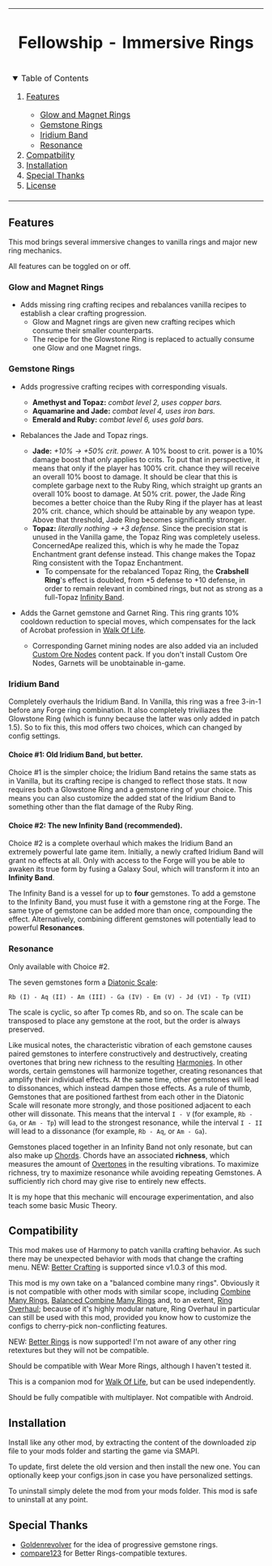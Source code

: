 <table align="center"><tr><td align="center" width="9999">

<!-- LOGO, TITLE, DESCRIPTION -->

# Fellowship - Immersive Rings

<br/>

<!-- TABLE OF CONTENTS -->
<details open="open" align="left">
  <summary>Table of Contents</summary>
  <ol>
    <li><a href="#features">Features</a></li>
    <ul>
        <li><a href="#glow-and-magnet-rings">Glow and Magnet Rings</a></li>
        <li><a href="#gemstone-rings">Gemstone Rings</a></li>
        <li><a href="#iridium-band">Iridium Band</a></li>
        <li><a href="#resonance">Resonance</a></li>
    </ul>
    <li><a href="#compatibility">Compatbility</a></li>
    <li><a href="#installation">Installation</a></li>
    <li><a href="#special-thanks">Special Thanks</a></li>
    <li><a href="#license">License</a></li>
  </ol>
</details>

</td></tr></table>

## Features

This mod brings several immersive changes to vanilla rings and major new ring mechanics.

All features can be toggled on or off.

### Glow and Magnet Rings

- Adds missing ring crafting recipes and rebalances vanilla recipes to establish a clear crafting progression.
    - Glow and Magnet rings are given new crafting recipes which consume their smaller counterparts.
    - The recipe for the Glowstone Ring is replaced to actually consume one Glow and one Magnet rings.

### Gemstone Rings

- Adds progressive crafting recipes with corresponding visuals.
    - **Amethyst and Topaz:** *combat level 2, uses copper bars.*
    - **Aquamarine and Jade:** *combat level 4, uses iron bars.*
    - **Emerald and Ruby:** *combat level 6, uses gold bars.*

- Rebalances the Jade and Topaz rings.
    - **Jade:** *+10% -> +50% crit. power.* A 10% boost to crit. power is a 10% damage boost that *only* applies to crits. To put that in perspective, it means that only if the player has 100% crit. chance they will receive an overall 10% boost to damage. It should be clear that this is complete garbage next to the Ruby Ring, which straight up grants an overall 10% boost to damage. At 50% crit. power, the Jade Ring becomes a better choice than the Ruby Ring if the player has at least 20% crit. chance, which should be attainable by any weapon type. Above that threshold, Jade Ring becomes significantly stronger.
    - **Topaz:** *literally nothing -> +3 defense.* Since the precision stat is unused in the Vanilla game, the Topaz Ring was completely useless. ConcernedApe realized this, which is why he made the Topaz Enchantment grant defense instead. This change makes the Topaz Ring consistent with the Topaz Enchantment.
        - To compensate for the rebalanced Topaz Ring, the **Crabshell Ring**'s effect is doubled, from +5 defense to +10 defense, in order to remain relevant in combined rings, but not as strong as a full-Topaz [Infinity Band](#iridium-band).

- Adds the Garnet gemstone and Garnet Ring. This ring grants 10% cooldown reduction to special moves, which compensates for the lack of Acrobat profession in [Walk Of Life](https://www.nexusmods.com/stardewvalley/mods/8111).
    - Corresponding Garnet mining nodes are also added via an included [Custom Ore Nodes](https://www.nexusmods.com/stardewvalley/mods/5966) content pack. If you don't install Custom Ore Nodes, Garnets will be unobtainable in-game.

### Iridium Band

Completely overhauls the Iridium Band. In Vanilla, this ring was a free 3-in-1 before any Forge ring combination. It also completely triviliazes the Glowstone Ring (which is funny because the latter was only added in patch 1.5). So to fix this, this mod offers two choices, which can changed by config settings.

#### Choice #1: Old Iridium Band, but better.

Choice #1 is the simpler choice; the Iridium Band retains the same stats as in Vanilla, but its crafting recipe is changed to reflect those stats. It now requires both a Glowstone Ring and a gemstone ring of your choice. This means you can also customize the added stat of the Iridium Band to something other than the flat damage of the Ruby Ring.

#### Choice #2: The new Infinity Band (recommended).

Choice #2 is a complete overhaul which makes the Iridium Band an extremely powerful late game item. 
Initially, a newly crafted Iridium Band will grant no effects at all. Only with access to the Forge will you be able to awaken its true form by fusing a Galaxy Soul, which will transform it into an **Infinity Band**.

The Infinity Band is a vessel for up to **four** gemstones. To add a gemstone to the Infinity Band, you must fuse it with a gemstone ring at the Forge. The same type of gemstone can be added more than once, compounding the effect. Alternatively, combining different gemstones will potentially lead to powerful **Resonances**.

### Resonance

Only available with Choice #2.

The seven gemstones form a [Diatonic Scale](https://en.wikipedia.org/wiki/Diatonic_scale):

    Rb (I) - Aq (II) - Am (III) - Ga (IV) - Em (V) - Jd (VI) - Tp (VII)

The scale is cyclic, so after Tp comes Rb, and so on. The scale can be transposed to place any gemstone at the root, but the order is always preserved.

Like musical notes, the characteristic vibration of each gemstone causes paired gemstones to interfere constructively and destructively, creating overtones that bring new richness to the resulting [Harmonies](https://en.wikipedia.org/wiki/Harmony). In other words, certain gemstones will harmonize together, creating resonances that amplify their individual effects. At the same time, other gemstones will lead to dissonances, which instead dampen those effects. As a rule of thumb, Gemstones that are positioned farthest from each other in the Diatonic Scale will resonate more strongly, and those positioned adjacent to each other will dissonate. This means that the interval `I - V` (for example, `Rb - Ga`, or `Am - Tp`) will lead to the strongest resonance, while the interval `I - II` will lead to a dissonance (for example, `Rb - Aq`, or `Am - Ga`).

Gemstones placed together in an Infinity Band not only resonate, but can also make up [Chords](https://en.wikipedia.org/wiki/Chord_(music)). Chords have an associated **richness**, which measures the amount of [Overtones](https://en.wikipedia.org/wiki/Overtone) in the resulting vibrations. To maximize richness, try to maximize resonance while avoiding repeating Gemstones. A sufficiently rich chord may give rise to entirely new effects.

It is my hope that this mechanic will encourage experimentation, and also teach some basic Music Theory.

## Compatibility

This mod makes use of Harmony to patch vanilla crafting behavior. As such there may be unexpected behavior with mods that change the crafting menu.
NEW: [Better Crafting](https://www.nexusmods.com/stardewvalley/mods/11115) is supported since v1.0.3 of this mod.

This mod is my own take on a "balanced combine many rings". Obviously it is not compatible with other mods with similar scope, including [Combine Many Rings](https://www.nexusmods.com/stardewvalley/mods/8801), [Balanced Combine Many Rings](https://www.nexusmods.com/stardewvalley/mods/8981) and, to an extent, [Ring Overhaul](https://www.nexusmods.com/stardewvalley/mods/10669); because of it's highly modular nature, Ring Overhaul in particular can still be used with this mod, provided you know how to customize the configs to cherry-pick non-conflicting features.

NEW: [Better Rings](https://www.nexusmods.com/stardewvalley/mods/8642) is now supported! I'm not aware of any other ring retextures but they will not be compatible.

Should be compatible with Wear More Rings, although I haven't tested it.

This is a companion mod for [Walk Of Life](https://www.nexusmods.com/stardewvalley/mods/8111), but can be used independently.

Should be fully compatible with multiplayer. Not compatible with Android.

## Installation

Install like any other mod, by extracting the content of the downloaded zip file to your mods folder and starting the game via SMAPI.

To update, first delete the old version and then install the new one. You can optionally keep your configs.json in case you have personalized settings.

To uninstall simply delete the mod from your mods folder. This mod is safe to uninstall at any point.

## Special Thanks

- [Goldenrevolver](https://www.nexusmods.com/stardewvalley/users/5347339) for the idea of progressive gemstone rings.
- [compare123](https://www.nexusmods.com/stardewvalley/users/13917800) for Better Rings-compatible textures.
